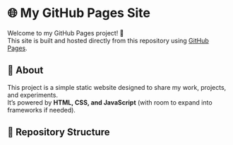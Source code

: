 # 🌐 My GitHub Pages Site

Welcome to my GitHub Pages project! 🚀  
This site is built and hosted directly from this repository using [GitHub Pages](https://pages.github.com/).

## 🔎 About
This project is a simple static website designed to share my work, projects, and experiments.  
It’s powered by **HTML, CSS, and JavaScript** (with room to expand into frameworks if needed).

## 📂 Repository Structure

